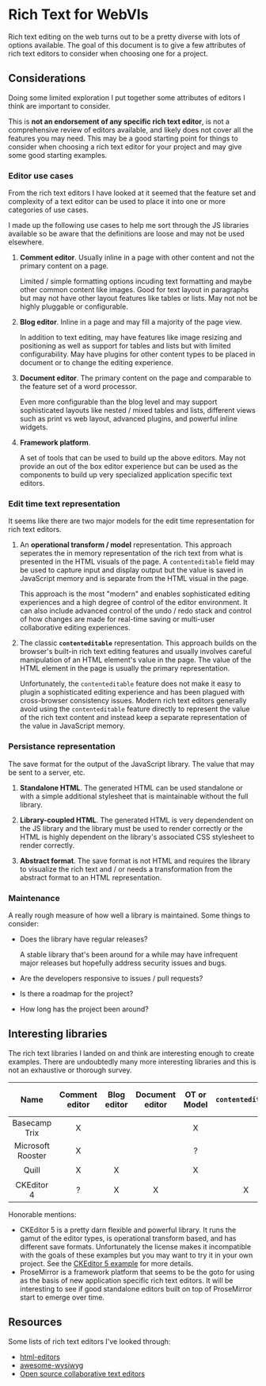 # Rich Text for WebVIs

Rich text editing on the web turns out to be a pretty diverse with lots of options available. The goal of this document is to give a few attributes of rich text editors to consider when choosing one for a project.

## Considerations

Doing some limited exploration I put together some attributes of editors I think are important to consider.

This is **not an endorsement of any specific rich text editor**, is not a comprehensive review of editors available, and likely does not cover all the features you may need. This may be a good starting point for things to consider when choosing a rich text editor for your project and may give some good starting examples.

### Editor use cases

From the rich text editors I have looked at it seemed that the feature set and complexity of a text editor can be used to place it into one or more categories of use cases.

I made up the following use cases to help me sort through the JS libraries available so be aware that the definitions are loose and may not be used elsewhere.

1. **Comment editor**. Usually inline in a page with other content and not the primary content on a page. 

   Limited / simple formatting options incuding text formatting and maybe other common content like images. Good for text layout in paragraphs but may not have other layout features like tables or lists. May not not be highly pluggable or configurable.

2. **Blog editor**. Inline in a page and may fill a majority of the page view.

    In addition to text editing, may have features like image resizing and positioning as well as support for tables and lists but with limited configurability. May have plugins for other content types to be placed in document or to change the editing experience.

3. **Document editor**. The primary content on the page and comparable to the feature set of a word processor.

    Even more configurable than the blog level and may support sophisticated layouts like nested / mixed tables and lists, different views such as print vs web layout, advanced plugins, and powerful inline widgets.

4. **Framework platform**.

    A set of tools that can be used to build up the above editors. May not provide an out of the box editor experience but can be used as the components to build up very specialized application specific text editors.

### Edit time text representation

It seems like there are two major models for the edit time representation for rich text editors.

1. An **operational transform / model** representation. This approach seperates the in memory representation of the rich text from what is presented in the HTML visuals of the page. A `contenteditable` field may be used to capture input and display output but the value is saved in JavaScript memory and is separate from the HTML visual in the page.

   This approach is the most "modern" and enables sophisticated editing experiences and a high degree of control of the editor environment. It can also include advanced control of the undo / redo stack and control of how changes are made for real-time saving or multi-user collaborative editing experiences.

2. The classic **`contenteditable`** representation. This approach builds on the browser's built-in rich text editing features and usually involves careful manipulation of an HTML element's value in the page. The value of the HTML element in the page is usually the primary representation.

   Unfortunately, the `contenteditable` feature does not make it easy to plugin a sophisticated editing experience and has been plagued with cross-browser consistency issues. Modern rich text editors generally avoid using the `contenteditable` feature directly to represent the value of the rich text content and instead keep a separate representation of the value in JavaScript memory.

### Persistance representation

The save format for the output of the JavaScript library. The value that may be sent to a server, etc.

1. **Standalone HTML**. The generated HTML can be used standalone or with a simple additional stylesheet that is maintainable without the full library.

2. **Library-coupled HTML**. The generated HTML is very dependendent on the JS library and the library must be used to render correctly or the HTML is highly dependent on the library's associated CSS stylesheet to render correctly.

3. **Abstract format**. The save format is not HTML and requires the library to visualize the rich text and / or needs a transformation from the abstract format to an HTML representation.

### Maintenance

A really rough measure of how well a library is maintained. Some things to consider:
- Does the library have regular releases?

   A stable library that's been around for a while may have infrequent major releases but hopefully address security issues and bugs.
- Are the developers responsive to issues / pull requests?
- Is there a roadmap for the project?
- How long has the project been around?

## Interesting libraries

The rich text libraries I landed on and think are interesting enough to create examples. There are undoubtedly many more interesting libraries and this is not an exhaustive or thorough survey.

| Name              | Comment editor | Blog editor | Document editor | OT or Model | `contenteditable` | Standalone HTML | Library-coupled HTML | Abstract format | Maintenance <br> 🟢🟡🔴 |
| :---------------: | :------------: | :---------: | :-------------: | :---------: | :---------------: | :-------------: | :------------------: | :-------------: | :---: |
| Basecamp Trix     | X              |             |                 | X           |                   | X               |                      |                 | 🟢    |
| Microsoft Rooster | X              |             |                 | ?           |                   | ?               | ?                    |                 | 🟢🟡 |
| Quill             | X              | X           |                 | X           |                   |                 | X                    | X               | 🟡    |
| CKEditor 4        | ?              | X           | X               |             | X                 | X               |                      |                 | 🟡    |

<!-- In work
Additional notes:
- Basecamp Trix: 
-->

Honorable mentions:

- CKEditor 5 is a pretty darn flexible and powerful library. It runs the gamut of the editor types, is operational transform based, and has different save formats. Unfortunately the license makes it incompatible with the goals of these examples but you may want to try it in your own project. See the [CKEditor 5 example](CKEditor5/) for more details.
- ProseMirror is a framework platform that seems to be the goto for using as the basis of new application specific rich text editors. It will be interesting to see if good standalone editors built on top of ProseMirror start to emerge over time.

## Resources

Some lists of rich text editors I've looked through:

- [html-editors](https://gist.github.com/manigandham/65543a0bc2bf7006a487)
- [awesome-wysiwyg](https://github.com/JefMari/awesome-wysiwyg)
- [Open source collaborative text editors](https://juretriglav.si/open-source-collaborative-text-editors/)
